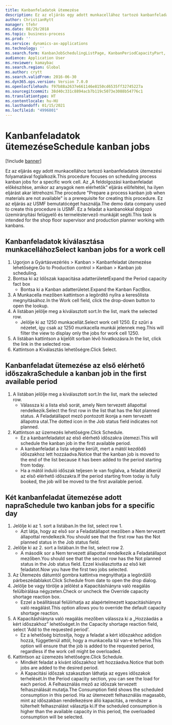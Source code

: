 ```yaml
---
title: Kanbanfeladatok ütemezése
description: Ez az eljárás egy adott munkacellához tartozó kanbanfeladatok ütemezési folyamatával foglalkozik.
author: ChristianRytt
manager: tfehr
ms.date: 08/29/2018
ms.topic: business-process
ms.prod: ''
ms.service: dynamics-ax-applications
ms.technology: ''
ms.search.form: KanbanJobSchedulingListPage, KanbanPeriodCapacityPart, SysLookupMultiSelectGrid, KanbanBoardScheduleJobForward
audience: Application User
ms.reviewer: kamaybac
ms.search.region: Global
ms.author: crytt
ms.search.validFrom: 2016-06-30
ms.dyn365.ops.version: Version 7.0.0
ms.openlocfilehash: f97b88a2637e661146e8150cd6535ff32745227a
ms.sourcegitcommit: 38d40c331c8894acb7b119c5073e3088b54776c1
ms.translationtype: HT
ms.contentlocale: hu-HU
ms.lasthandoff: 01/15/2021
ms.locfileid: "4996801"
---
```

# <a name="schedule-kanban-jobs"></a><span data-ttu-id="70774-103">Kanbanfeladatok ütemezése</span><span class="sxs-lookup"><span data-stu-id="70774-103">Schedule kanban jobs</span></span>

[!include [banner](../../includes/banner.md)]

<span data-ttu-id="70774-104">Ez az eljárás egy adott munkacellához tartozó kanbanfeladatok ütemezési folyamatával foglalkozik.</span><span class="sxs-lookup"><span data-stu-id="70774-104">This procedure focuses on scheduling process kanban jobs for a specific work cell.</span></span> <span data-ttu-id="70774-105">Az „A feldolgozási kanbanfeladat előkészítése, amikor az anyagok nem elérhetők” eljárás előfeltétel, ha ilyen eljárást akar létrehozni.</span><span class="sxs-lookup"><span data-stu-id="70774-105">The procedure "Prepare a process kanban job when materials are not available" is a prerequisite for creating this procedure.</span></span> <span data-ttu-id="70774-106">Ez az eljárás az USMF bemutatócéget használja.</span><span class="sxs-lookup"><span data-stu-id="70774-106">The demo data company used to create this procedure is USMF.</span></span> <span data-ttu-id="70774-107">Ez a feladat a kanbanokkal dolgozó üzemirányítási felügyelő és termeléstervező munkáját segíti.</span><span class="sxs-lookup"><span data-stu-id="70774-107">This task is intended for the shop floor supervisor and production planner working with kanbans.</span></span>


## <a name="select-kanban-jobs-for-a-work-cell"></a><span data-ttu-id="70774-108">Kanbanfeladatok kiválasztása munkacellához</span><span class="sxs-lookup"><span data-stu-id="70774-108">Select kanban jobs for a work cell</span></span>
1. <span data-ttu-id="70774-109">Ugorjon a Gyártásvezérlés > Kanban > Kanbanfeladat ütemezése lehetőségre.</span><span class="sxs-lookup"><span data-stu-id="70774-109">Go to Production control > Kanban > Kanban job scheduling.</span></span>
2. <span data-ttu-id="70774-110">Bontsa ki az Időszak kapacitása adatterületet</span><span class="sxs-lookup"><span data-stu-id="70774-110">Expand the Period capacity fact box</span></span>
    * <span data-ttu-id="70774-111">Bontsa ki a Kanban adatterületet.</span><span class="sxs-lookup"><span data-stu-id="70774-111">Expand the Kanban FactBox.</span></span>  
3. <span data-ttu-id="70774-112">A Munkacella mezőben kattintson a legördítő nyílra a keresőlista megnyitásához.</span><span class="sxs-lookup"><span data-stu-id="70774-112">In the Work cell field, click the drop-down button to open the lookup.</span></span>
4. <span data-ttu-id="70774-113">A listában jelölje meg a kiválasztott sort.</span><span class="sxs-lookup"><span data-stu-id="70774-113">In the list, mark the selected row.</span></span>
    * <span data-ttu-id="70774-114">Jelölje ki az 1250 munkacellát.</span><span class="sxs-lookup"><span data-stu-id="70774-114">Select work cell 1250.</span></span> <span data-ttu-id="70774-115">Ez szűri a nézetet, így csak az 1250 munkacella munkái jelennek meg.</span><span class="sxs-lookup"><span data-stu-id="70774-115">This will filter the view to display only the jobs for work cell 1250.</span></span>  
5. <span data-ttu-id="70774-116">A listában kattintson a kijelölt sorban lévő hivatkozásra.</span><span class="sxs-lookup"><span data-stu-id="70774-116">In the list, click the link in the selected row.</span></span>
6. <span data-ttu-id="70774-117">Kattintson a Kiválasztás lehetőségre.</span><span class="sxs-lookup"><span data-stu-id="70774-117">Click Select.</span></span>

## <a name="schedule-a-kanban-job-in-the-first-available-period"></a><span data-ttu-id="70774-118">Kanbanfeladat ütemezése az első elérhető időszakra</span><span class="sxs-lookup"><span data-stu-id="70774-118">Schedule a kanban job in the first available period</span></span>
1. <span data-ttu-id="70774-119">A listában jelölje meg a kiválasztott sort.</span><span class="sxs-lookup"><span data-stu-id="70774-119">In the list, mark the selected row.</span></span>
    * <span data-ttu-id="70774-120">Válassza ki a lista első sorát, amely Nem tervezett állapottal rendelkezik.</span><span class="sxs-lookup"><span data-stu-id="70774-120">Select the first row in the list that has the Not planned status.</span></span> <span data-ttu-id="70774-121">A Feladatállapot mező pontozott ikonja a nem tervezett állapotra utal.</span><span class="sxs-lookup"><span data-stu-id="70774-121">The dotted icon in the Job status field indicates not planned.</span></span>  
2. <span data-ttu-id="70774-122">Kattintson az üzemezés lehetőségre.</span><span class="sxs-lookup"><span data-stu-id="70774-122">Click Schedule.</span></span>
    * <span data-ttu-id="70774-123">Ez a kanbanfeladatot az első elérhető időszakra ütemezi.</span><span class="sxs-lookup"><span data-stu-id="70774-123">This will schedule the kanban job in the first available period.</span></span>  
    * <span data-ttu-id="70774-124">A kanbanfeladat a lista végére került, mert a mától kezdődő időszakhoz lett hozzáadva.</span><span class="sxs-lookup"><span data-stu-id="70774-124">Notice that the kanban job is moved to the end of the list because it has been added to the period starting from today.</span></span>  
    * <span data-ttu-id="70774-125">Ha a mától induló időszak teljesen le van foglalva, a feladat átkerül az első elérhető időszakra.</span><span class="sxs-lookup"><span data-stu-id="70774-125">If the period starting from today is fully booked, the job will be moved to the first available period.</span></span>  

## <a name="schedule-two-kanban-jobs-for-a-specific-day"></a><span data-ttu-id="70774-126">Két kanbanfeladat ütemezése adott napra</span><span class="sxs-lookup"><span data-stu-id="70774-126">Schedule two kanban jobs for a specific day</span></span>
1. <span data-ttu-id="70774-127">Jelölje ki az 1. sort a listában.</span><span class="sxs-lookup"><span data-stu-id="70774-127">In the list, select row 1.</span></span>
    * <span data-ttu-id="70774-128">Azt látja, hogy az első sor a Feladatállapot mezőben a Nem tervezett állapottal rendelkezik.</span><span class="sxs-lookup"><span data-stu-id="70774-128">You should see that the first row has the Not planned status in the Job status field.</span></span>  
2. <span data-ttu-id="70774-129">Jelölje ki az 2. sort a listában.</span><span class="sxs-lookup"><span data-stu-id="70774-129">In the list, select row 2.</span></span>
    * <span data-ttu-id="70774-130">A második sor a Nem tervezett állapottal rendelkezik a Feladatállapot mezőben.</span><span class="sxs-lookup"><span data-stu-id="70774-130">You should see that the second row has the Not planned status in the Job status field.</span></span> <span data-ttu-id="70774-131">Ezzel kiválasztotta az első két feladatot.</span><span class="sxs-lookup"><span data-stu-id="70774-131">Now you have the first two jobs selected.</span></span>  
3. <span data-ttu-id="70774-132">Az Ütemezés dátumtól gombra kattintva megnyithatja a legördülő párbeszédablakot.</span><span class="sxs-lookup"><span data-stu-id="70774-132">Click Schedule from date to open the drop dialog.</span></span>
4. <span data-ttu-id="70774-133">Jelölje be vagy törölje a jelölést a Kapacitáshiányra való reagálás felülbírálása négyzeten.</span><span class="sxs-lookup"><span data-stu-id="70774-133">Check or uncheck the Override capacity shortage reaction box.</span></span>
    * <span data-ttu-id="70774-134">Ezzel a beállítással felülírhatja az alapértelmezett kapacitáshiányra való reagálást.</span><span class="sxs-lookup"><span data-stu-id="70774-134">This option allows you to override the default capacity shortage reaction.</span></span>  
5. <span data-ttu-id="70774-135">A Kapacitáshiányra való reagálás mezőben válassza ki a „Hozzáadás a kért időszakhoz” lehetőséget.</span><span class="sxs-lookup"><span data-stu-id="70774-135">In the Capacity shortage reaction field, select 'Add to the requested period'.</span></span>
    * <span data-ttu-id="70774-136">Ez a lehetőség biztosítja, hogy a feladat a kért időszakhoz adódjon hozzá, függetlenül attól, hogy a munkacella túl van-e terhelve.</span><span class="sxs-lookup"><span data-stu-id="70774-136">This option will ensure that the job is added to the requested period, regardless if the work cell might be overloaded.</span></span>  
6. <span data-ttu-id="70774-137">Kattintson az üzemezés lehetőségre.</span><span class="sxs-lookup"><span data-stu-id="70774-137">Click Schedule.</span></span>
    * <span data-ttu-id="70774-138">Mindkét feladat a kívánt időszakhoz lett hozzáadva.</span><span class="sxs-lookup"><span data-stu-id="70774-138">Notice that both jobs are added to the desired period.</span></span>  
    * <span data-ttu-id="70774-139">A Kapacitási időszak szakaszban láthatja az egyes időszakok terhelését.</span><span class="sxs-lookup"><span data-stu-id="70774-139">In the Period capacity section, you can see the load for each period.</span></span> <span data-ttu-id="70774-140">A Felhasználás mező az időszak tervezett felhasználását mutatja.</span><span class="sxs-lookup"><span data-stu-id="70774-140">The Consumption field shows the scheduled consumption in this period.</span></span> <span data-ttu-id="70774-141">Ha az ütemezett felhasználás magasabb, mint az időszakban rendelkezésre álló kapacitás, a rendszer a túlterhelt felhasználást választja ki.</span><span class="sxs-lookup"><span data-stu-id="70774-141">If the scheduled consumption is higher than the available capacity in this period, the overloaded consumption will be selected.</span></span>  

